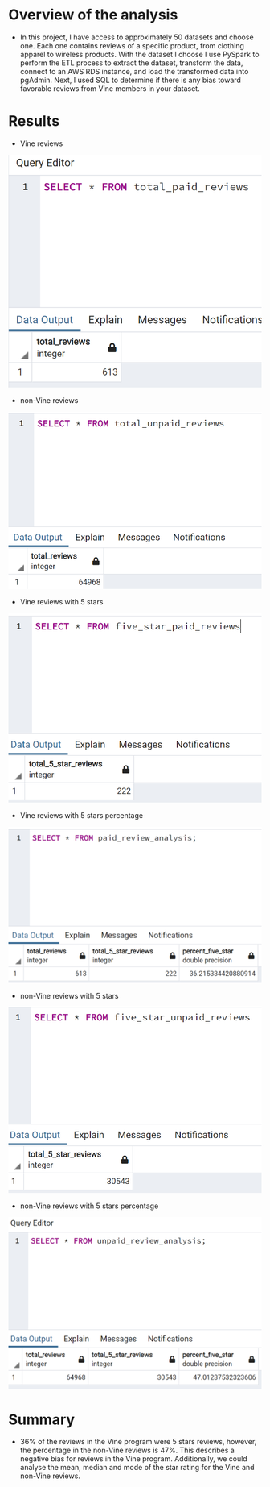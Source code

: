 # Overview of the analysis

- In this project, I have access to approximately 50 datasets and choose one. Each one contains reviews of a specific product, from clothing apparel to wireless products. With the dataset I choose I use PySpark to perform the ETL process to extract the dataset, transform the data, connect to an AWS RDS instance, and load the transformed data into pgAdmin. Next, I used SQL to determine if there is any bias toward favorable reviews from Vine members in your dataset. 

# Results 

- Vine reviews

![](Capture1.PNG)

- non-Vine reviews

![](Capture2.PNG)

- Vine reviews with 5 stars 

![](Capture3.PNG)

- Vine reviews with 5 stars percentage 

![](Capture4.PNG)

- non-Vine reviews with 5 stars	

![](Capture5.PNG)

- non-Vine reviews with 5 stars percentage 

![](Capture6.PNG)

# Summary

- 36% of the reviews in the Vine program were 5 stars reviews, however, the percentage in the non-Vine reviews is 47%. This describes a negative bias for reviews in the Vine program.
Additionally, we could analyse the mean, median and mode of the star rating for the Vine and non-Vine reviews.
